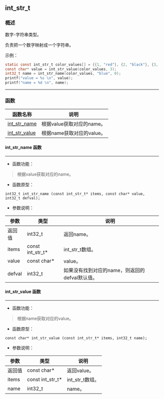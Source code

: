 ## int\_str\_t
### 概述
数字-字符串类型。

负责把一个数字映射成一个字符串。

示例：

```c
static const int_str_t color_values[] = {{1, "red"}, {2, "black"}, {3, "blue"}, {4, "white"}};
const char* value = int_str_value(color_values, 3);
int32_t name = int_str_name(color_values, "blue", 0);
printf("value = %s \n", value);
printf("name = %d \n", name);
```
----------------------------------
### 函数
<p id="int_str_t_methods">

| 函数名称 | 说明 | 
| -------- | ------------ | 
| <a href="#int_str_t_int_str_name">int\_str\_name</a> | 根据value获取对应的name。 |
| <a href="#int_str_t_int_str_value">int\_str\_value</a> | 根据name获取对应的value。 |
#### int\_str\_name 函数
-----------------------

* 函数功能：

> <p id="int_str_t_int_str_name">根据value获取对应的name。

* 函数原型：

```
int32_t int_str_name (const int_str_t* items, const char* value, int32_t defval);
```

* 参数说明：

| 参数 | 类型 | 说明 |
| -------- | ----- | --------- |
| 返回值 | int32\_t | 返回name。 |
| items | const int\_str\_t* | int\_str\_t数组。 |
| value | const char* | value。 |
| defval | int32\_t | 如果没有找到对应的name，则返回的defval默认值。 |
#### int\_str\_value 函数
-----------------------

* 函数功能：

> <p id="int_str_t_int_str_value">根据name获取对应的value。

* 函数原型：

```
const char* int_str_value (const int_str_t* items, int32_t name);
```

* 参数说明：

| 参数 | 类型 | 说明 |
| -------- | ----- | --------- |
| 返回值 | const char* | 返回value。 |
| items | const int\_str\_t* | int\_str\_t数组。 |
| name | int32\_t | name。 |
